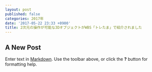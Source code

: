 ```yaml
---
layout: post
published: false
categories: 2017年
date: '2017-05-22 23:33 +0900'
title: 2次元の操作が可能な3DオブジェクトがWBS「トレたま」で紹介されました
---
```

## A New Post

Enter text in [Markdown](http://daringfireball.net/projects/markdown/). Use the toolbar above, or click the **?** button for formatting help.
